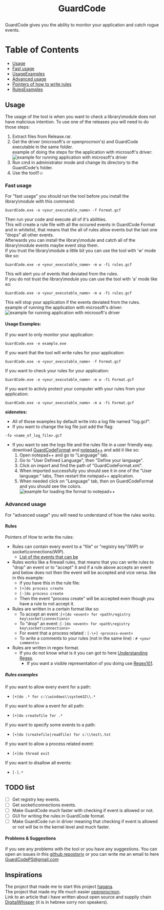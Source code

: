 # <p align="center"> GuardCode </p>
GuardCode gives you the ability to monitor your application and catch rogue events.
# Table of Contents
* [Usage](https://github.com/noam242/GuardCode/edit/main/README.md#Usage)
* [Fast usage](https://github.com/noam242/GuardCode/edit/main/README.md#Fast-usage)
* [UsageExamples](https://github.com/noam242/GuardCode/edit/main/README.md#Usage-Examples)
* [Advanced usage](https://github.com/noam242/GuardCode/edit/main/README.md#Advanced-usage)
* [Pointers of how to write rules](https://github.com/noam242/GuardCode/edit/main/README.md#Rules)
* [RulesExamples](https://github.com/noam242/GuardCode/edit/main/README.md#Rules-Examples)
## Usage
The usage of the tool is when you want to check a library\module does not have malicious intention.
To use one of the releases you will need to do those steps:
1. Extract files from Release.rar.
2. Get the driver (microsoft's or openprocmon's) and GuardCode executable in the same folder.\
example of doing the steps for the application with microsoft's driver:
![example for running application with microsoft's driver](https://github.com/noam242/GuardCode/blob/main/GIFs/extraction.gif)
3. Run cmd in administrator mode and change its directory to the GuardCode's folder.
4. Use the tool!!☺
### Fast usage
For "fast usage" you should run the tool before you install the library\module with this command:
```
GuardCode.exe -e <your_executable_name> -f Format.gcf
```
Then run your code and execute all of it's abilities.\
This will create a rule file with all the occured events in GuardCode Format and in whitelist, that means that the all of rules allow events but the last one "drops" all other events.\
Afterwards you can install the library\module and catch all of the library\module events maybe event stop them.\
If you trust the library\module a little bit you can use the tool with 'w' mode like so:
```
GuardCode.exe -e <your_executable_name> -m w -fi rules.gcf
```
This will alert you of events that deviated from the rules.\
If you do not trust the library\module you can use the tool with 'a' mode like so:
```
GuardCode.exe -e <your_executable_name> -m a -fi rules.gcf
```
This will stop your application if the events deviated from the rules.\
example of running the application with microsoft's driver:
![example for running application with microsoft's driver](https://github.com/noam242/GuardCode/blob/main/GIFs/cmdadminandrun.gif)

#### Usage Examples:
If you want to only monitor your application:
```
GuardCode.exe -e example.exe
```
If you want that the tool will write rules for your application:
```
GuardCode.exe -e <your_executable_name> -f Format.gcf
```
If you want to check your rules for your application:
```
GuardCode.exe -e <your_executable_name> -m w -fi Format.gcf
```
If you want to activly protect your computer with your rules from your application:
```
GuardCode.exe -e <your_executable_name> -m a -fi Format.gcf
```
**sidenotes:**
* All of those examples by default write into a log file named "log.gcf".
* If you want to change the log file just add the flag:
```
-fo <name_of_log_file>.gcf
```
* If you want to see the logs file and the rules file in a user friendly way.\
download [GuardCodeFormat](https://github.com/noam242/GuardCode/blob/main/GuardCodeFormat.xml) and [notepad++](https://notepad-plus-plus.org/downloads/) and add it like so:
    1. Open notepad++ and go to "Language" tab.
    2. Go to "User Defined Language", then "Define your language".
    3. Click on import and find the path of "GuardCodeFormat.xml".
    4. When imported successfully you should see it in one of the "User language:" tabs, Then restart the notepad++ application.
    5. When needed click on "Language" tab, then on GuardCodeFormat and you should see the colors.
![example for loading the format to notepad++](https://github.com/noam242/GuardCode/blob/main/GIFs/GuardCodeFormatNotepadLoading.gif)
### Advanced usage
For "advanced usage" you will need to understand of how the rules works.
#### Rules
Pointers of How to write the rules:
* Rules can contain every event to a "file" or "registry key"(WIP) or socket\connections(WIP).
    * [List of the events that can be](https://github.com/noam242/GuardCode/blob/main/AllEvents.txt)
* Rules works like a firewall rules, that means that you can write rules to "drop" an event or to "accept" it and if a rule above accepts an event and below does not then the event will be accepted and vice versa. like in this example:
    * if you have this in the rule file: 
    * ``` [+]do process create ```
    * ``` [-]do process create ```
    * Then the event "process create" will be accepted even though you have a rule to not accept it.
* Rules are written in a certain format like so:
    * To accept an event :``` [+]do <event> for <path\registry key\socket\connections> ```
    * To "drop" an event :``` [-]do <event> for <path\registry key\socket\connections> ```
    * For event that a process related : ``` [-\+] <process-event> ```
    * To write a comments to your rules (not in the same line) : ``` # <your comments> ```
* Rules are written in regex format.
    * If you do not know what is it you can got to here [Understanding Regex](https://www.thisdot.co/blog/understanding-regex).
        * If you want a visible representation of you doing use [Regex101](https://regex101.com/).
##### Rules examples
If you want to allow every event for a path:
  * ``` [+]do .* for c:\\windows\\system32\\.* ```

If you want to allow a event for all path:
  * ``` [+]do createfile for .* ```

If you want to specify some events to a path:
  * ``` [+]do (createfile|readfile) for c:\\test\.txt  ```

If you want to allow a process related event:
  * ``` [+]do thread exit ```

If you want to disallow all events:
  * ``` [-].* ```

## TODO list
- [ ] Get registry key events.
- [ ] Get socket\connections events.
- [ ] Make GuardCode much faster with checking if event is allowed or not.
- [ ] GUI for writing the rules in GuardCode format.
- [ ] Make GuardCode run in driver meaning that checking if event is allowed or not will be in the kernel level and much faster.

#### Problems & Suggestions
If you see any problems with the tool or you have any suggestions.
You can open an issues in this [github repostoriy](https://github.com/noam242/GuardCode/issues) or you can write me an email to here GuardCodePS@gmail.com

## Inspirations
The project that made me to start this project [hagana](https://github.com/yaakov123/hagana).\
The project that made my life much easier [openprocmon](https://github.com/progmboy/openprocmon).\
Link to an article that i have written about open source and suppliy chain [DigitalWhisper]() (it is in hebrew sorry non speakers).
